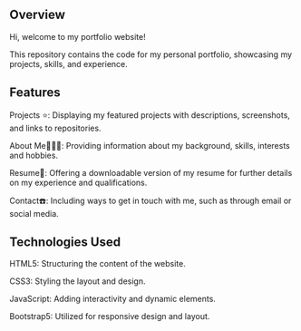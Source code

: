 ## Overview
Hi, welcome to my portfolio website! 

This repository contains the code for my personal portfolio, showcasing my projects, skills, and experience.

## Features 
Projects ⭐️: Displaying my featured projects with descriptions, screenshots, and links to repositories.

About Me🙋🏻‍♀️: Providing information about my background, skills, interests and hobbies.

Resume📝: Offering a downloadable version of my resume for further details on my experience and qualifications.

Contact☎️: Including ways to get in touch with me, such as through email or social media.

## Technologies Used 
HTML5: Structuring the content of the website.

CSS3: Styling the layout and design.

JavaScript: Adding interactivity and dynamic elements.

Bootstrap5: Utilized for responsive design and layout.
